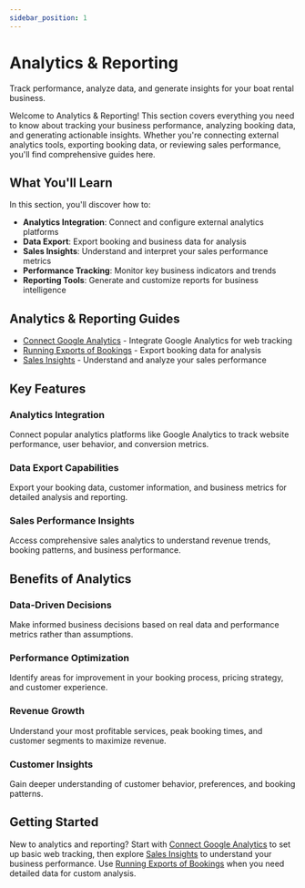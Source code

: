 ```yaml
---
sidebar_position: 1
---
```


# Analytics & Reporting

Track performance, analyze data, and generate insights for your boat rental business.

Welcome to Analytics & Reporting! This section covers everything you need to know about tracking your business performance, analyzing booking data, and generating actionable insights. Whether you're connecting external analytics tools, exporting booking data, or reviewing sales performance, you'll find comprehensive guides here.

## What You'll Learn

In this section, you'll discover how to:

- **Analytics Integration**: Connect and configure external analytics platforms
- **Data Export**: Export booking and business data for analysis
- **Sales Insights**: Understand and interpret your sales performance metrics
- **Performance Tracking**: Monitor key business indicators and trends
- **Reporting Tools**: Generate and customize reports for business intelligence

## Analytics & Reporting Guides

- [Connect Google Analytics](connect-google-analytics.md) - Integrate Google Analytics for web tracking
- [Running Exports of Bookings](running-exports-of-bookings.md) - Export booking data for analysis
- [Sales Insights](sales-insights.md) - Understand and analyze your sales performance

## Key Features

### Analytics Integration

Connect popular analytics platforms like Google Analytics to track website performance, user behavior, and conversion metrics.

### Data Export Capabilities

Export your booking data, customer information, and business metrics for detailed analysis and reporting.

### Sales Performance Insights

Access comprehensive sales analytics to understand revenue trends, booking patterns, and business performance.

## Benefits of Analytics

### Data-Driven Decisions

Make informed business decisions based on real data and performance metrics rather than assumptions.

### Performance Optimization

Identify areas for improvement in your booking process, pricing strategy, and customer experience.

### Revenue Growth

Understand your most profitable services, peak booking times, and customer segments to maximize revenue.

### Customer Insights

Gain deeper understanding of customer behavior, preferences, and booking patterns.

## Getting Started

New to analytics and reporting? Start with [Connect Google Analytics](connect-google-analytics.md) to set up basic web tracking, then explore [Sales Insights](sales-insights.md) to understand your business performance. Use [Running Exports of Bookings](running-exports-of-bookings.md) when you need detailed data for custom analysis.
